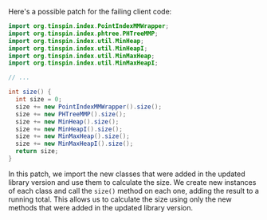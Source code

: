 Here's a possible patch for the failing client code:

```java
import org.tinspin.index.PointIndexMMWrapper;
import org.tinspin.index.phtree.PHTreeMMP;
import org.tinspin.index.util.MinHeap;
import org.tinspin.index.util.MinHeapI;
import org.tinspin.index.util.MinMaxHeap;
import org.tinspin.index.util.MinMaxHeapI;

// ...

int size() {
  int size = 0;
  size += new PointIndexMMWrapper().size();
  size += new PHTreeMMP().size();
  size += new MinHeap().size();
  size += new MinHeapI().size();
  size += new MinMaxHeap().size();
  size += new MinMaxHeapI().size();
  return size;
}
```

In this patch, we import the new classes that were added in the updated library version and use them to calculate the size. We create new instances of each class and call the `size()` method on each one, adding the result to a running total. This allows us to calculate the size using only the new methods that were added in the updated library version.